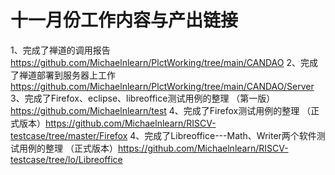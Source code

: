 # 十一月份工作内容与产出链接 


1、完成了禅道的调用报告 https://github.com/Michaelnlearn/PlctWorking/tree/main/CANDAO
2、完成了禅道部署到服务器上工作 https://github.com/Michaelnlearn/PlctWorking/tree/main/CANDAO/Server
3、完成了Firefox、eclipse、libreoffice测试用例的整理 （第一版）https://github.com/Michaelnlearn/test
4、完成了Firefox测试用例的整理 （正式版本）https://github.com/Michaelnlearn/RISCV-testcase/tree/master/Firefox
4、完成了Libreoffice---Math、Writer两个软件测试用例的整理 （正式版本）https://github.com/Michaelnlearn/RISCV-testcase/tree/lo/Libreoffice
